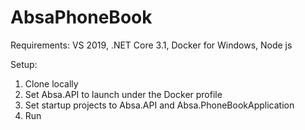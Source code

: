 # AbsaPhoneBook

Requirements:
VS 2019,
.NET Core 3.1,
Docker for Windows,
Node js

Setup:
1. Clone locally
2. Set Absa.API to launch under the Docker profile
3. Set startup projects to Absa.API and Absa.PhoneBookApplication
4. Run
